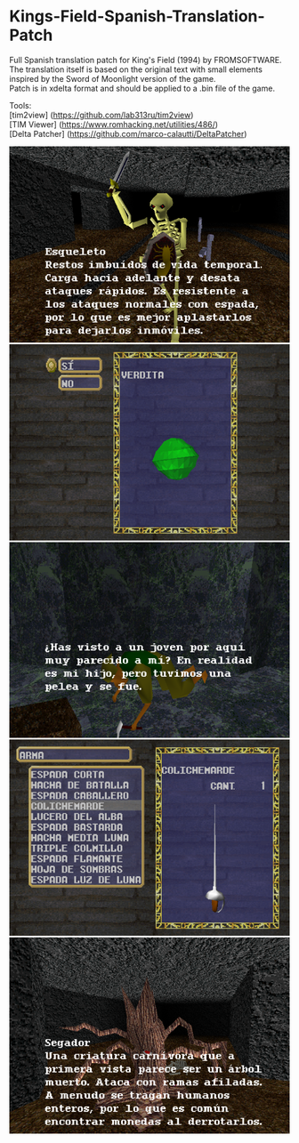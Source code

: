 # Kings-Field-Spanish-Translation-Patch
Full Spanish translation patch for King's Field (1994) by FROMSOFTWARE. \
The translation itself is based on the original text with small elements inspired by the Sword of Moonlight version of the game. \
Patch is in xdelta format and should be applied to a .bin file of the game.

Tools: \
[tim2view] (https://github.com/lab313ru/tim2view) \
[TIM Viewer] (https://www.romhacking.net/utilities/486/) \
[Delta Patcher] (https://github.com/marco-calautti/DeltaPatcher)

![WIP1](screenshots/screenshot_1.png)
![WIP1](screenshots/screenshot_2.png)
![WIP1](screenshots/screenshot_3.png)
![WIP1](screenshots/screenshot_4.png)
![WIP1](screenshots/screenshot_5.png)
